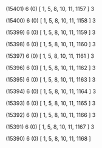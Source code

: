 (15401) 6 (0) [ 1, 5, 8, 10, 11, 1157 ] 3 


(15400) 6 (0) [ 1, 5, 8, 10, 11, 1158 ] 3 


(15399) 6 (0) [ 1, 5, 8, 10, 11, 1159 ] 3 


(15398) 6 (0) [ 1, 5, 8, 10, 11, 1160 ] 3 


(15397) 6 (0) [ 1, 5, 8, 10, 11, 1161 ] 3 


(15396) 6 (0) [ 1, 5, 8, 10, 11, 1162 ] 3 


(15395) 6 (0) [ 1, 5, 8, 10, 11, 1163 ] 3 


(15394) 6 (0) [ 1, 5, 8, 10, 11, 1164 ] 3 


(15393) 6 (0) [ 1, 5, 8, 10, 11, 1165 ] 3 


(15392) 6 (0) [ 1, 5, 8, 10, 11, 1166 ] 3 


(15391) 6 (0) [ 1, 5, 8, 10, 11, 1167 ] 3 


(15390) 6 (0) [ 1, 5, 8, 10, 11, 1168 ]  

